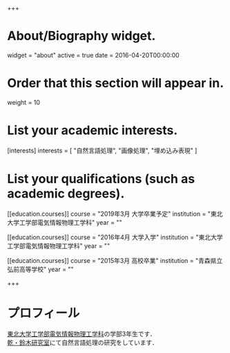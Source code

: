 +++
# About/Biography widget.
widget = "about"
active = true
date = 2016-04-20T00:00:00

# Order that this section will appear in.
weight = 10

# List your academic interests.
[interests]
  interests = [
    "自然言語処理",
    "画像処理",
    "埋め込み表現"
  ]

# List your qualifications (such as academic degrees).
[[education.courses]]
  course = "2019年3月 大学卒業予定"
  institution = "東北大学工学部電気情報物理工学科"
  year = ""

[[education.courses]]
  course = "2016年4月 大学入学"
  institution = "東北大学工学部電気情報物理工学科"
  year = ""

[[education.courses]]
  course = "2015年3月 高校卒業"
  institution = "青森県立弘前高等学校"
  year = ""

+++

# プロフィール

[東北大学工学部電気情報物理工学科](http://www.ecei.tohoku.ac.jp/eipe/)の学部3年生です．  
[乾・鈴木研究室](https://www.nlp.ecei.tohoku.ac.jp/)にて自然言語処理の研究をしています．
